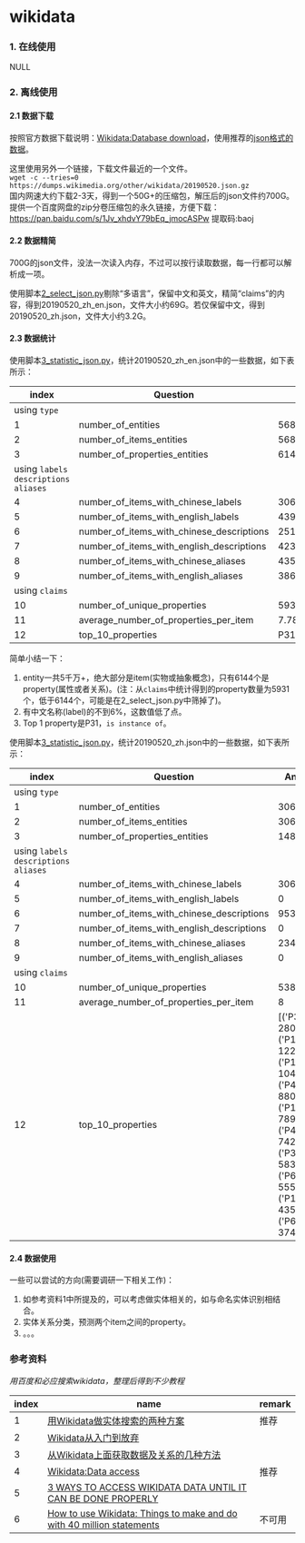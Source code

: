 # wikidata


### 1. 在线使用
NULL

### 2. 离线使用
#### 2.1 数据下载
按照官方数据下载说明：<a href="https://www.wikidata.org/wiki/Wikidata:Database_download" target="_blank">Wikidata:Database download</a>，使用推荐的<a href="https://dumps.wikimedia.org/wikidatawiki/entities/" target="_blank">json格式的数据</a>。

这里使用另外一个链接，下载文件最近的一个文件。   
`wget -c --tries=0 https://dumps.wikimedia.org/other/wikidata/20190520.json.gz `   
国内网速大约下载2-3天，得到一个50G+的压缩包，解压后的json文件约700G。  
提供一个百度网盘的zip分卷压缩包的永久链接，方便下载：https://pan.baidu.com/s/1Jv_xhdvY79bEq_jmocASPw 提取码:baoj  

#### 2.2 数据精简
700G的json文件，没法一次读入内存，不过可以按行读取数据，每一行都可以解析成一项。   

使用脚本<a href="https://github.com/xiaotaw/Notes/blob/master/wikidata/2_select_json.py" target="_blank">2_select_json.py</a>剔除“多语言”，保留中文和英文，精简“claims”的内容，得到20190520_zh_en.json，文件大小约69G。若仅保留中文，得到20190520_zh.json，文件大小约3.2G。

#### 2.3 数据统计
使用脚本<a href="https://github.com/xiaotaw/Notes/blob/master/wikidata/3_statistic_json.py" target="_blank">3_statistic_json.py</a>，统计20190520_zh_en.json中的一些数据，如下表所示：

index | Question | Answer 
-|-|-
   | using `type` |  <x>
1  | number_of_entities | 56832908
2  | number_of_items_entities | 56826764
3  | number_of_properties_entities | 6144
   | using `labels` `descriptions` `aliases` |  <x>
4  | number_of_items_with_chinese_labels | 3063642
5  | number_of_items_with_english_labels | 43932804
6  | number_of_items_with_chinese_descriptions | 25166784
7  | number_of_items_with_english_descriptions | 42370338
8  | number_of_items_with_chinese_aliases | 435323
9  | number_of_items_with_english_aliases | 3869923
   | using `claims`  | <x>
10 | number_of_unique_properties | 5931
11 | average_number_of_properties_per_item | 7.78
12 | top_10_properties | P31(53478229),P577(22698118),P1476(22615223),P1433(21604886),P2093(21035907),P304(20326201),P478(20258231),P433(18519562),P698(17814736),P356(16913695),

简单小结一下：
1. entity一共5千万+，绝大部分是item(实物或抽象概念)，只有6144个是property(属性或者关系)。(注：从`claims`中统计得到的property数量为5931个，低于6144个，可能是在2_select_json.py中筛掉了)。
2. 有中文名称(label)的不到6%，这数值低了点。
3. Top 1 property是P31，`is instance of`。



使用脚本<a href="https://github.com/xiaotaw/Notes/blob/master/wikidata/3_statistic_json.py" target="_blank">3_statistic_json.py</a>，统计20190520_zh.json中的一些数据，如下表所示：

index | Question | Answer 
-|-|-
   | using `type` |  <x>
1  | number_of_entities | 3063642
2  | number_of_items_entities | 3062159
3  | number_of_properties_entities | 1483
   | using `labels` `descriptions` `aliases` |  <x>
4  | number_of_items_with_chinese_labels | 3063642
5  | number_of_items_with_english_labels | 0
6  | number_of_items_with_chinese_descriptions | 953876
7  | number_of_items_with_english_descriptions | 0
8  | number_of_items_with_chinese_aliases | 234773
9  | number_of_items_with_english_aliases | 0
   | using `claims`  | <x>
10 | number_of_unique_properties | 5380
11 | average_number_of_properties_per_item | 8
12 | top_10_properties | [('P31', 2800424), ('P17', 1226158), ('P131', 1047561), ('P421', 880494), ('P1448', 789746), ('P442', 742836), ('P373', 583702), ('P646', 555855), ('P18', 435318), ('P625', 374786)]


#### 2.4 数据使用
一些可以尝试的方向(需要调研一下相关工作)：
1. 如参考资料1中所提及的，可以考虑做实体相关的，如与命名实体识别相结合。
2. 实体关系分类，预测两个item之间的property。
3. 。。。


### 参考资料
*用百度和必应搜索wikidata，整理后得到不少教程*    

index | name | remark
-|-|- 
1 | <a href="https://blog.csdn.net/qfire/article/details/79573307" target="_blank">用Wikidata做实体搜索的两种方案</a> | 推荐
2 | <a href="https://zhuanlan.zhihu.com/p/36307634" target="_blank">Wikidata从入门到放弃</a> | 
3 | <a href="https://blog.csdn.net/Wmmmdev/article/details/78333209" target="_blank">从Wikidata上面获取数据及关系的几种方法</a> | 
4 | <a href="https://www.wikidata.org/wiki/Wikidata:Data_access" target="_blank">Wikidata:Data access</a> | 推荐
5 | <a href="http://notconfusing.com/3-ways-to-access-wikidata-data-early/" target="_blank">3 WAYS TO ACCESS WIKIDATA DATA UNTIL IT CAN BE DONE PROPERLY</a> | 
6 | <a href="https://www.korrekt.org/page/How_to_use_Wikidata:_Things_to_make_and_do_with_40_million_statements" target="_blank">How to use Wikidata: Things to make and do with 40 million statements</a> | 不可用







